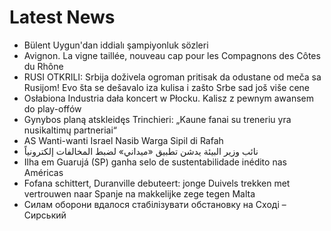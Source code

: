 # Latest News
-  Bülent Uygun'dan iddialı şampiyonluk sözleri
-  Avignon. La vigne taillée, nouveau cap pour les Compagnons des Côtes du Rhône
-  RUSI OTKRILI: Srbija doživela ogroman pritisak da odustane od meča sa Rusijom! Evo šta se dešavalo iza kulisa i zašto Srbe sad još više cene
-  Osłabiona Industria dała koncert w Płocku. Kalisz z pewnym awansem do play-offów
-  Gynybos planą atskleidęs Trinchieri: „Kaune fanai su treneriu yra nusikaltimų partneriai“
-  AS Wanti-wanti Israel Nasib Warga Sipil di Rafah
-  نائب وزير البيئة يدشن تطبيق «ميداني» لضبط المخالفات إلكترونياً
-  Ilha em Guarujá (SP) ganha selo de sustentabilidade inédito nas Américas
-  Fofana schittert, Duranville debuteert: jonge Duivels trekken met vertrouwen naar Spanje na makkelijke zege tegen Malta
-  Силам оборони вдалося стабілізувати обстановку на Сході – Сирський
